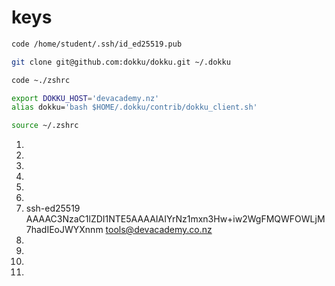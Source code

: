 # keys

```sh
code /home/student/.ssh/id_ed25519.pub
```

```sh
git clone git@github.com:dokku/dokku.git ~/.dokku
```

```sh
code ~./zshrc
```

```sh
export DOKKU_HOST='devacademy.nz'
alias dokku='bash $HOME/.dokku/contrib/dokku_client.sh'
```

```sh
source ~/.zshrc
```

1.
2.
3.
4.
5.
6.
7. ssh-ed25519 AAAAC3NzaC1lZDI1NTE5AAAAIAIYrNz1mxn3Hw+iw2WgFMQWFOWLjM7hadIEoJWYXnnm tools@devacademy.co.nz
8.
9.
10.
11.
